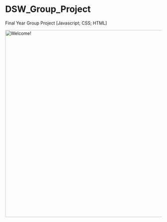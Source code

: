 # DSW_Group_Project
Final Year Group Project [Javascript; CSS; HTML]

<!--  add image -->
<img src="(https://github.com/garyrmeadeTettey/DSW.github.io/blob/main/Screenshot%202022-06-04%20140441.png)" alt="Welcome!" width="600"/>
